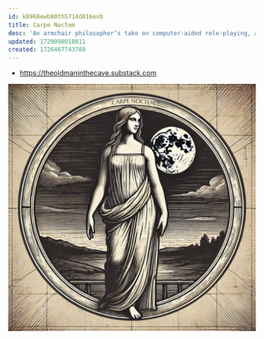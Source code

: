 ```yaml
---
id: k8968ewb80th5714d816enb
title: Carpe Noctem
desc: 'An armchair philosopher’s take on computer-aided role-playing, applied ontology, the cultural multiverse, and other digital humanities.'
updated: 1729098018011
created: 1726467743789
---
```


- https://theoldmaninthecave.substack.com

![](/assets/images/2024-10-16-10-00-09.png)